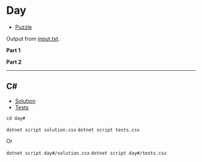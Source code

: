 # Day #

- [Puzzle](PUZZLE.md)

Output from [input.txt](input.txt).
<!-- Output from [input.txt](day#/input.txt). -->

**Part 1**

> 

**Part 2**

> 

---

## C\#

- [Solution](solution.csx)
- [Tests](tests.csx)

`cd day#`

`dotnet script solution.csx`
`dotnet script tests.csx`

Or

`dotnet script day#/solution.csx`
`dotnet script day#/tests.csx`
